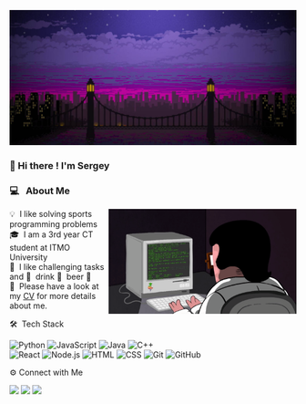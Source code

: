 ![title image](static/wallpaperbetter.jpg)

### 👋 Hi there ! I'm Sergey 
### ‍💻 ‍ &nbsp;About Me
<img alt="Night Coding" src="static/coding2.gif" align="right" width="330px"/>

💡 &nbsp;I like solving sports programming problems\
🎓 &nbsp;I am a 3rd year CT student at ITMO University\
🌱 &nbsp;I like challenging tasks and 🍺 &nbsp;drink 🍺 &nbsp;beer 🍺\
📄 &nbsp;Please have a look at my [CV](files/CV.pdf) for more details about me. 


🛠 &nbsp;Tech Stack

![Python](https://img.shields.io/badge/-Python-05122A?style=flat&logo=python)
![JavaScript](https://img.shields.io/badge/-JavaScript-05122A?style=flat&logo=javascript) 
![Java](https://img.shields.io/badge/-Java-05122A?style=flat&logo=Java&logoColor=FFA518)
![C++](https://img.shields.io/badge/-C++-05122A?style=flat&logo=C%2B%2B&logoColor=00599C) \
![React](https://img.shields.io/badge/-React-05122A?style=flat&logo=react)
![Node.js](https://img.shields.io/badge/-Node.js-05122A?style=flat&logo=node.js) 
![HTML](https://img.shields.io/badge/-HTML-05122A?style=flat&logo=HTML5)
![CSS](https://img.shields.io/badge/-CSS-05122A?style=flat&logo=CSS3&logoColor=1572B6)
![Git](https://img.shields.io/badge/-Git-05122A?style=flat&logo=git)
![GitHub](https://img.shields.io/badge/-GitHub-05122A?style=flat&logo=github)


⚙️ Connect with Me

<p align="left">
<a href="https://www.instagram.com/blackchopi/"><img src="https://img.shields.io/badge/-@Pechenka2005-0077B5?style=flat&logo=telegram&logoColor=white"/></a>
<a href="https://www.instagram.com/blackchopi"><img src="https://img.shields.io/badge/-@blackchopi-E4405F?style=flat&logo=Instagram&logoColor=white"/></a>
<a href="https://t.me/Pechenka2005"><img src="https://img.shields.io/badge/-@seregha_blackzaika__-1877F2?style=flat&logo=vk&logoColor=white"/></a>
